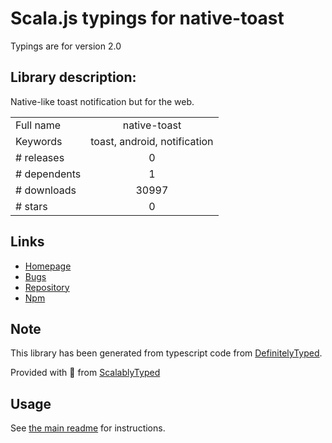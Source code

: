 
# Scala.js typings for native-toast

Typings are for version 2.0

## Library description:
Native-like toast notification but for the web.

|                    |                 |
| ------------------ | :-------------: |
| Full name          | native-toast |
| Keywords           | toast, android, notification |
| # releases         | 0 |
| # dependents       | 1 |
| # downloads        | 30997 |
| # stars            | 0 |

## Links
- [Homepage](https://github.com/egoist/native-toast#readme)
- [Bugs](https://github.com/egoist/native-toast/issues)
- [Repository](https://github.com/egoist/native-toast)
- [Npm](https://www.npmjs.com/package/native-toast)
    


## Note
This library has been generated from typescript code from [DefinitelyTyped](https://definitelytyped.org).

Provided with :purple_heart: from [ScalablyTyped](https://github.com/oyvindberg/ScalablyTyped)

## Usage
See [the main readme](../../readme.md) for instructions.


